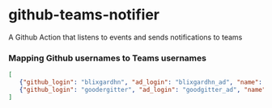 # github-teams-notifier
A Github Action that listens to events and sends notifications to teams

### Mapping Github usernames to Teams usernames
```json
[
   {"github_login": "blixgardhn", "ad_login": "blixgardhn_ad", "name": "Blixgard HN", "id": "blixgardhn_ad@seriousworkmail.com"},
   {"github_login": "goodergitter", "ad_login": "goodgitter_ad", "name": "Good R. Gitter", "id": "gooder@gitter.com"}
]
```

